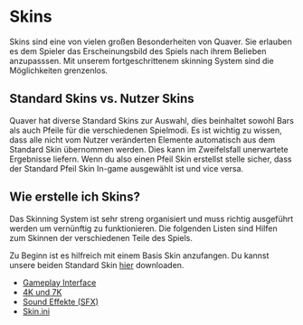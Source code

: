 # Skins
Skins sind eine von vielen großen Besonderheiten von Quaver. Sie erlauben es dem Spieler das Erscheinungsbild des Spiels nach ihrem Belieben anzupasssen. Mit unserem fortgeschrittenem skinning System sind die Möglichkeiten grenzenlos. 

## Standard Skins vs. Nutzer Skins ##
Quaver hat diverse Standard Skins zur Auswahl, dies beinhaltet sowohl Bars als auch Pfeile für die verschiedenen Spielmodi. Es ist wichtig zu wissen, dass alle nicht vom Nutzer veränderten Elemente automatisch aus dem Standard Skin übernommen werden. Dies kann im Zweifelsfall unerwartete Ergebnisse liefern. Wenn du also einen Pfeil Skin erstellst stelle sicher, dass der Standard Pfeil Skin In-game ausgewählt ist und vice versa.

## Wie erstelle ich Skins? ##
Das Skinning System ist sehr streng organisiert und muss richtig ausgeführt werden um vernünftig zu funktionieren. Die folgenden Listen sind Hilfen zum Skinnen der verschiedenen Teile des Spiels.

Zu Beginn ist es hilfreich mit einem Basis Skin anzufangen. Du kannst unsere beiden Standard Skin [hier](https://www.dropbox.com/s/09xjrt71rakztnw/Quaver%20Skins.zip?dl=1) downloaden.

* [Gameplay Interface](/Skins/Interface)
* [4K und 7K](/Skins/Keys)
* [Sound Effekte (SFX)](/Skins/SFX)
* [Skin.ini](/Skins/Skin.ini)
